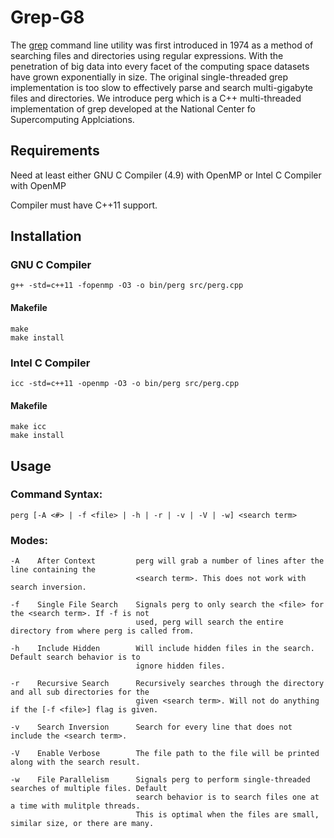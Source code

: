# Grep-G8

The [grep](https://en.wikipedia.org/wiki/Grep) command line utility was first introduced in 1974 as a method of searching files and directories using regular expressions. With the penetration of big data into every facet of the computing space datasets have grown exponentially in size. The original single-threaded grep implementation is too slow to effectively parse and search multi-gigabyte files and directories. We introduce perg which is a C++ multi-threaded implementation of grep developed at the National Center fo Supercomputing Applciations.

## Requirements
Need at least either GNU C Compiler (4.9) with OpenMP or Intel C Compiler with OpenMP

Compiler must have C++11 support.

## Installation
### GNU C Compiler
```g++ -std=c++11 -fopenmp -O3 -o bin/perg src/perg.cpp```

#### Makefile
```
make
make install
```

### Intel C Compiler
```icc -std=c++11 -openmp -O3 -o bin/perg src/perg.cpp```
#### Makefile
```
make icc
make install
```
## Usage

### Command Syntax:
```perg [-A <#> | -f <file> | -h | -r | -v | -V | -w] <search term>```

### Modes:
```
-A    After Context         perg will grab a number of lines after the line containing the
                            <search term>. This does not work with search inversion.
                            
-f    Single File Search    Signals perg to only search the <file> for the <search term>. If -f is not
                            used, perg will search the entire directory from where perg is called from.

-h    Include Hidden        Will include hidden files in the search. Default search behavior is to
                            ignore hidden files.

-r    Recursive Search      Recursively searches through the directory and all sub directories for the 
                            given <search term>. Will not do anything if the [-f <file>] flag is given.

-v    Search Inversion      Search for every line that does not include the <search term>.

-V    Enable Verbose        The file path to the file will be printed along with the search result.

-w    File Parallelism      Signals perg to perform single-threaded searches of multiple files. Default
                            search behavior is to search files one at a time with mulitple threads.
                            This is optimal when the files are small, similar size, or there are many.
```
